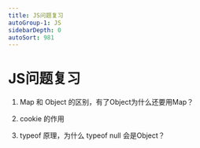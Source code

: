 ```yaml
---
title: JS问题复习
autoGroup-1: JS
sidebarDepth: 0
autoSort: 981
---
```


# JS问题复习


1. Map 和 Object 的区别，有了Object为什么还要用Map？

2. cookie 的作用

3. typeof 原理，为什么 typeof null 会是Object？